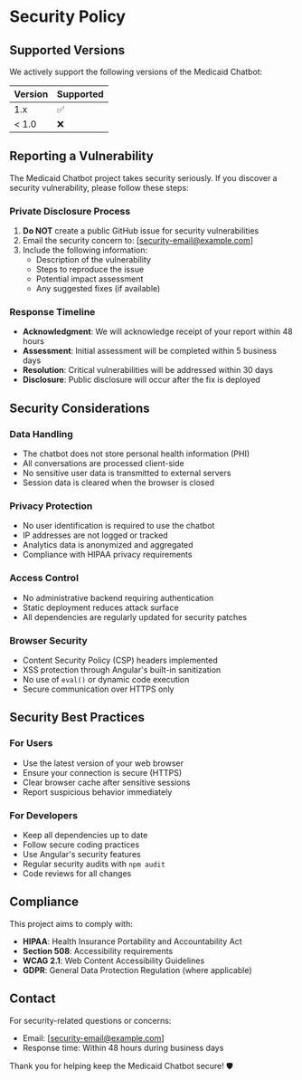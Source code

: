 # Security Policy

## Supported Versions

We actively support the following versions of the Medicaid Chatbot:

| Version | Supported          |
| ------- | ------------------ |
| 1.x     | :white_check_mark: |
| < 1.0   | :x:                |

## Reporting a Vulnerability

The Medicaid Chatbot project takes security seriously. If you discover a security vulnerability, please follow these steps:

### Private Disclosure Process

1. **Do NOT** create a public GitHub issue for security vulnerabilities
2. Email the security concern to: [security-email@example.com]
3. Include the following information:
   - Description of the vulnerability
   - Steps to reproduce the issue
   - Potential impact assessment
   - Any suggested fixes (if available)

### Response Timeline

- **Acknowledgment**: We will acknowledge receipt of your report within 48 hours
- **Assessment**: Initial assessment will be completed within 5 business days
- **Resolution**: Critical vulnerabilities will be addressed within 30 days
- **Disclosure**: Public disclosure will occur after the fix is deployed

## Security Considerations

### Data Handling

- The chatbot does not store personal health information (PHI)
- All conversations are processed client-side
- No sensitive user data is transmitted to external servers
- Session data is cleared when the browser is closed

### Privacy Protection

- No user identification is required to use the chatbot
- IP addresses are not logged or tracked
- Analytics data is anonymized and aggregated
- Compliance with HIPAA privacy requirements

### Access Control

- No administrative backend requiring authentication
- Static deployment reduces attack surface
- All dependencies are regularly updated for security patches

### Browser Security

- Content Security Policy (CSP) headers implemented
- XSS protection through Angular's built-in sanitization
- No use of `eval()` or dynamic code execution
- Secure communication over HTTPS only

## Security Best Practices

### For Users
- Use the latest version of your web browser
- Ensure your connection is secure (HTTPS)
- Clear browser cache after sensitive sessions
- Report suspicious behavior immediately

### For Developers
- Keep all dependencies up to date
- Follow secure coding practices
- Use Angular's security features
- Regular security audits with `npm audit`
- Code reviews for all changes

## Compliance

This project aims to comply with:
- **HIPAA**: Health Insurance Portability and Accountability Act
- **Section 508**: Accessibility requirements
- **WCAG 2.1**: Web Content Accessibility Guidelines
- **GDPR**: General Data Protection Regulation (where applicable)

## Contact

For security-related questions or concerns:
- Email: [security-email@example.com]
- Response time: Within 48 hours during business days

Thank you for helping keep the Medicaid Chatbot secure! 🛡️